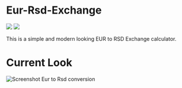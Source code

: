 # Eur-Rsd-Exchange

<img src="https://img.shields.io/badge/project-done-brightgreen"> <img src="https://img.shields.io/badge/version-1.0-brightgreen">

<p>This is a simple and modern looking EUR to RSD Exchange calculator.</p>

<h1>Current Look</h1>

![Screenshot Eur to Rsd conversion](https://user-images.githubusercontent.com/84463361/213774153-f1ee1c02-d1cb-42a5-b011-8cb98f6277aa.png)
